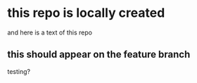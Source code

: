 # this repo is locally created

and here is a text of this repo

## this should appear on the feature branch

testing?
